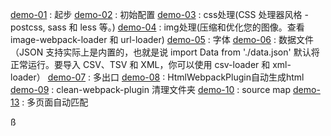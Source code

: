 
[demo-01](demo-01) : 起步
[demo-02](demo-02) : 初始配置
[demo-03](demo-03) : css处理(CSS 处理器风格 - postcss, sass 和 less 等。)
[demo-04](demo-04) : img处理(压缩和优化您的图像。查看 image-webpack-loader 和 url-loader)
[demo-05](demo-05) : 字体
[demo-06](demo-06) : 数据文件（JSON 支持实际上是内置的，也就是说 import Data from './data.json' 默认将正常运行。要导入 CSV、TSV 和 XML，你可以使用 csv-loader 和 xml-loader）
[demo-07](demo-07) : 多出口
[demo-08](demo-08) : HtmlWebpackPlugin自动生成html
[demo-09](demo-09) : clean-webpack-plugin 清理文件夹
[demo-10](demo-10) : source map
[demo-13](demo-13) : 多页面自动匹配
















ß